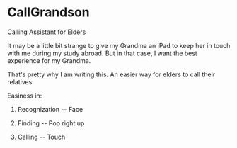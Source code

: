 CallGrandson
============

Calling Assistant for Elders

It may be a little bit strange to give my Grandma an iPad to keep her in touch with me during my study abroad. But in that case, I want the best experience for my Grandma.

That's pretty why I am writing this. An easier way for elders to call their relatives.

Easiness in:

1.  Recognization  --  Face

2.  Finding        --  Pop right up

3.  Calling        --  Touch
